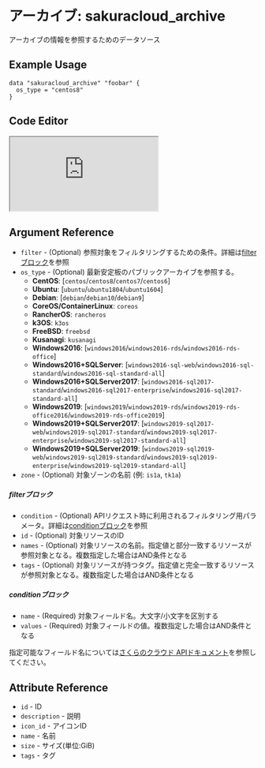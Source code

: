 # アーカイブ: sakuracloud_archive

アーカイブの情報を参照するためのデータソース

## Example Usage

```hcl
data "sakuracloud_archive" "foobar" {
  os_type = "centos8"
}
```

<div class="editor">

<h2>Code Editor</h2>

<iframe src="https://zouen-alpha.usacloud.jp/#data/archive"></iframe>

</div>

## Argument Reference

* `filter` - (Optional) 参照対象をフィルタリングするための条件。詳細は[filterブロック](#filter)を参照  
* `os_type` - (Optional) 最新安定板のパブリックアーカイブを参照する。    
    - **CentOS**: [`centos`/`centos8`/`centos7`/`centos6`]  
    - **Ubuntu**: [`ubuntu`/`ubuntu1804`/`ubuntu1604`]  
    - **Debian**: [`debian`/`debian10`/`debian9`]
    - **CoreOS/ContainerLinux**: `coreos`  
    - **RancherOS**: `rancheros`  
    - **k3OS**: `k3os`  
    - **FreeBSD**: `freebsd`  
    - **Kusanagi**: `kusanagi`
    - **Windows2016**: [`windows2016`/`windows2016-rds`/`windows2016-rds-office`]
    - **Windows2016+SQLServer**:  [`windows2016-sql-web`/`windows2016-sql-standard`/`windows2016-sql-standard-all`]  
    - **Windows2016+SQLServer2017**: [`windows2016-sql2017-standard`/`windows2016-sql2017-enterprise`/`windows2016-sql2017-standard-all`]  
    - **Windows2019**: [`windows2019`/`windows2019-rds`/`windows2019-rds-office2016`/`windows2019-rds-office2019`]  
    - **Windows2019+SQLServer2017**: [`windows2019-sql2017-web`/`windows2019-sql2017-standard`/`windows2019-sql2017-enterprise`/`windows2019-sql2017-standard-all`]  
    - **Windows2019+SQLServer2019**: [`windows2019-sql2019-web`/`windows2019-sql2019-standard`/`windows2019-sql2019-enterprise`/`windows2019-sql2019-standard-all`]  
* `zone` - (Optional) 対象ゾーンの名前 (例: `is1a`, `tk1a`)  

##### filterブロック

* `condition` - (Optional) APIリクエスト時に利用されるフィルタリング用パラメータ。詳細は[conditionブロック](#condition)を参照  
* `id` - (Optional) 対象リソースのID 
* `names` - (Optional) 対象リソースの名前。指定値と部分一致するリソースが参照対象となる。複数指定した場合はAND条件となる  
* `tags` - (Optional) 対象リソースが持つタグ。指定値と完全一致するリソースが参照対象となる。複数指定した場合はAND条件となる

##### conditionブロック

* `name` - (Required) 対象フィールド名。大文字/小文字を区別する  
* `values` - (Required) 対象フィールドの値。複数指定した場合はAND条件となる

指定可能なフィールド名については[さくらのクラウド APIドキュメント](https://developer.sakura.ad.jp/cloud/api/1.1/)を参照してください。  

## Attribute Reference

* `id` - ID
* `description` - 説明
* `icon_id` - アイコンID
* `name` - 名前
* `size` - サイズ(単位:GiB)
* `tags` - タグ



